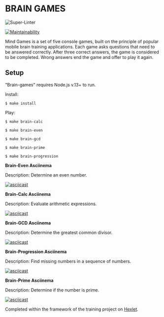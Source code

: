 # BRAIN GAMES

![Super-Linter](https://github.com/NatalyKT/frontend-project-lvl1/workflows/Super-Linter/badge.svg) 

[![Maintainability](https://api.codeclimate.com/v1/badges/a99a88d28ad37a79dbf6/maintainability)](https://codeclimate.com/github/NatalyKT/frontend-project-lvl1/maintainability)

Mind Games is a set of five console games, built on the principle of popular mobile brain training applications. Each game asks questions that need to be answered correctly. After three correct answers, the game is considered to be completed. Wrong answers end the game and offer to play it again. 

## Setup

"Brain-games" requires Node.js v.13+ to run.

Install:

```$ make install```

Play:

```$ make brain-calc```

```$ make brain-even```

```$ make brain-gcd```

```$ make brain-prime```

```$ make brain-progression```

**Brain-Even Asciinema**

Description: Determine an even number.

[![asciicast](https://asciinema.org/a/vWNV64KHBkWlZVNfqgzXXYXFS.svg)](https://asciinema.org/a/vWNV64KHBkWlZVNfqgzXXYXFS)

**Brain-Calc Asciinema**

Description: Evaluate arithmetic expressions.

[![asciicast](https://asciinema.org/a/8u8q2SvSwK1W45PBP3Xoklgtc.svg)](https://asciinema.org/a/8u8q2SvSwK1W45PBP3Xoklgtc)

**Brain-GCD Asciinema**

Description: Determine the greatest common divisor.

[![asciicast](https://asciinema.org/a/WjoTo6sB1fnWXCcKmu6w2cAE7.svg)](https://asciinema.org/a/WjoTo6sB1fnWXCcKmu6w2cAE7)

**Brain-Progression Asciinema**

Description: Find missing numbers in a sequence of numbers.

[![asciicast](https://asciinema.org/a/hMD4cMBaCcCcmCtHyhCwp7cGJ.svg)](https://asciinema.org/a/hMD4cMBaCcCcmCtHyhCwp7cGJ)

**Brain-Prime Asciinema**

Description: Determine if the number is prime.

[![asciicast](https://asciinema.org/a/L2sc0nNKVb8n2KWRy4ligwM7d.svg)](https://asciinema.org/a/L2sc0nNKVb8n2KWRy4ligwM7d)

Completed within the framework of the training project on [Hexlet](https://ru.hexlet.io).